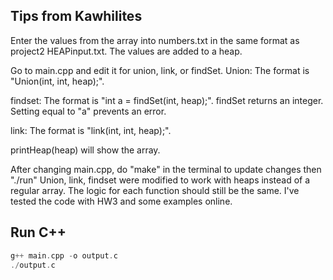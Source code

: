 ## Tips from Kawhilites
Enter the values from the array into numbers.txt in the same format as project2 HEAPinput.txt. The values are added to a heap.

Go to main.cpp and edit it for union, link, or findSet.
Union:
The format is "Union(int, int, heap);".

findset:
The format is "int a = findSet(int, heap);". findSet returns an integer. Setting equal to "a" prevents an error.

link:
The format is "link(int, int, heap);".

printHeap(heap) will show the array.

After changing main.cpp, do "make" in the terminal to update changes then "./run"
Union, link, findset were modified to work with heaps instead of a regular array.
The logic for each function should still be the same. 
I've tested the code with HW3 and some examples online. 

## Run C++
```c++
g++ main.cpp -o output.c
./output.c
```

